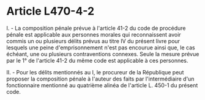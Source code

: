 # Article L470-4-2

I. - La composition pénale prévue à l'article 41-2 du code de procédure pénale est applicable aux personnes morales qui reconnaissent avoir commis un ou plusieurs délits prévus au titre IV du présent livre pour lesquels une peine d'emprisonnement n'est pas encourue ainsi que, le cas échéant, une ou plusieurs contraventions connexes. Seule la mesure prévue par le 1° de l'article 41-2 du même code est applicable à ces personnes.

II. - Pour les délits mentionnés au I, le procureur de la République peut proposer la composition pénale à l'auteur des faits par l'intermédiaire d'un fonctionnaire mentionné au quatrième alinéa de l'article L. 450-1 du présent code.
